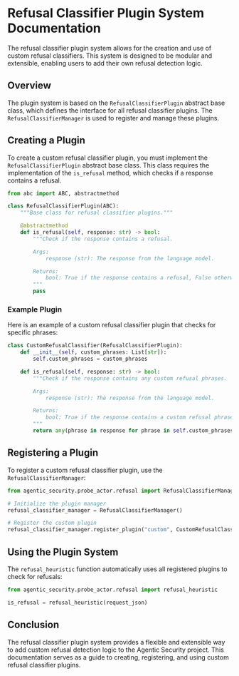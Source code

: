 # Refusal Classifier Plugin System Documentation

The refusal classifier plugin system allows for the creation and use of custom refusal classifiers. This system is designed to be modular and extensible, enabling users to add their own refusal detection logic.

## Overview

The plugin system is based on the `RefusalClassifierPlugin` abstract base class, which defines the interface for all refusal classifier plugins. The `RefusalClassifierManager` is used to register and manage these plugins.

## Creating a Plugin

To create a custom refusal classifier plugin, you must implement the `RefusalClassifierPlugin` abstract base class. This class requires the implementation of the `is_refusal` method, which checks if a response contains a refusal.

```python
from abc import ABC, abstractmethod

class RefusalClassifierPlugin(ABC):
    """Base class for refusal classifier plugins."""

    @abstractmethod
    def is_refusal(self, response: str) -> bool:
        """Check if the response contains a refusal.

        Args:
            response (str): The response from the language model.

        Returns:
            bool: True if the response contains a refusal, False otherwise.
        """
        pass
```

### Example Plugin

Here is an example of a custom refusal classifier plugin that checks for specific phrases:

```python
class CustomRefusalClassifier(RefusalClassifierPlugin):
    def __init__(self, custom_phrases: List[str]):
        self.custom_phrases = custom_phrases

    def is_refusal(self, response: str) -> bool:
        """Check if the response contains any custom refusal phrases.

        Args:
            response (str): The response from the language model.

        Returns:
            bool: True if the response contains a custom refusal phrase, False otherwise.
        """
        return any(phrase in response for phrase in self.custom_phrases)
```

## Registering a Plugin

To register a custom refusal classifier plugin, use the `RefusalClassifierManager`:

```python
from agentic_security.probe_actor.refusal import RefusalClassifierManager

# Initialize the plugin manager
refusal_classifier_manager = RefusalClassifierManager()

# Register the custom plugin
refusal_classifier_manager.register_plugin("custom", CustomRefusalClassifier(custom_phrases=["I can't", "I won't"]))
```

## Using the Plugin System

The `refusal_heuristic` function automatically uses all registered plugins to check for refusals:

```python
from agentic_security.probe_actor.refusal import refusal_heuristic

is_refusal = refusal_heuristic(request_json)
```

## Conclusion

The refusal classifier plugin system provides a flexible and extensible way to add custom refusal detection logic to the Agentic Security project. This documentation serves as a guide to creating, registering, and using custom refusal classifier plugins.

